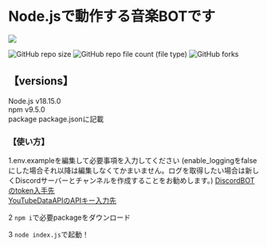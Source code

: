 # Node.jsで動作する音楽BOTです

<a href="https://top.gg/bot/1113282204064297010">
  <img src="https://top.gg/api/widget/1113282204064297010.svg">
</a>

![GitHub repo size](https://img.shields.io/github/repo-size/yuyutti/musicbot)
![GitHub repo file count (file type)](https://img.shields.io/github/directory-file-count/yuyutti/musicbot)
![GitHub forks](https://img.shields.io/github/forks/yuyutti/musicbot)

## 【versions】
Node.js v18.15.0  
npm v9.5.0  
package package.jsonに記載

### 【使い方】
1.env.exampleを編集して必要事項を入力してください
(enable_loggingをfalseにした場合それ以降は編集しなくてかまいません。ログを取得したい場合は新しくDiscordサーバーとチャンネルを作成することをお勧めします。)
[DiscordBOTのtoken入手先](https://discord.dev)  
[YouTubeDataAPIのAPIキー入力先](https://console.cloud.google.com/apis/api/youtube.googleapis.com/)

2 ```npm i```で必要packageをダウンロード

3 ```node index.js```で起動！